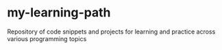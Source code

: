 # my-learning-path
Repository of code snippets and projects for learning and practice across various programming topics

